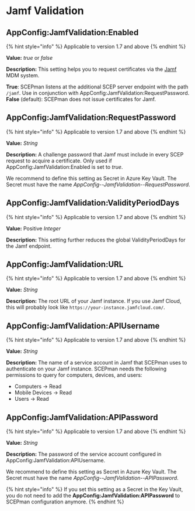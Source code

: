 # Jamf Validation

## AppConfig:JamfValidation:Enabled

{% hint style="info" %}
Applicable to version 1.7 and above
{% endhint %}

**Value:** _true_ or _false_

**Description:** This setting helps you to request certificates via the [Jamf](https://github.com/scepman/scepman-docs/tree/6358a93fe3c35dd51ae9501a385049ad1c8feb0b/docs/certificate-deployment/jamf/general.md) MDM system.

**True**: SCEPman listens at the additional SCEP server endpoint with the path `/jamf`. Use in conjunction with AppConfig:JamfValidation:RequestPassword. **False** (default): SCEPman does not issue certificates for Jamf.

## AppConfig:JamfValidation:RequestPassword

{% hint style="info" %}
Applicable to version 1.7 and above
{% endhint %}

**Value:** _String_

**Description:** A challenge password that Jamf must include in every SCEP request to acquire a certificate. Only used if AppConfig:JamfValidation:Enabled is set to _true_.

We recommend to define this setting as Secret in Azure Key Vault. The Secret must have the name _AppConfig--JamfValidation--RequestPassword_.

## AppConfig:JamfValidation:ValidityPeriodDays

{% hint style="info" %}
Applicable to version 1.7 and above
{% endhint %}

**Value:** Positive _Integer_

**Description:** This setting further reduces the global ValidityPeriodDays for the Jamf endpoint.

## AppConfig:JamfValidation:URL

{% hint style="info" %}
Applicable to version 1.7 and above
{% endhint %}

**Value:** _String_

**Description:** The root URL of your Jamf instance. If you use Jamf Cloud, this will probably look like `https://your-instance.jamfcloud.com/`.



## AppConfig:JamfValidation:APIUsername

{% hint style="info" %}
Applicable to version 1.7 and above
{% endhint %}

**Value:** _String_

**Description:** The name of a service account in Jamf that SCEPman uses to authenticate on your Jamf instance. SCEPman needs the following permissions to query for computers, devices, and users:

* Computers -> Read
* Mobile Devices -> Read
* Users -> Read

## AppConfig:JamfValidation:APIPassword

{% hint style="info" %}
Applicable to version 1.7 and above
{% endhint %}

**Value:** _String_

**Description:** The password of the service account configured in AppConfig:JamfValidation:APIUsername.

We recommend to define this setting as Secret in Azure Key Vault. The Secret must have the name _AppConfig--JamfValidation--APIPassword_.

{% hint style="info" %}
If you set this setting as a Secret in the Key Vault, you do not need to add the **AppConfig:JamfValidation:APIPassword** to SCEPman configuration anymore.
{% endhint %}

